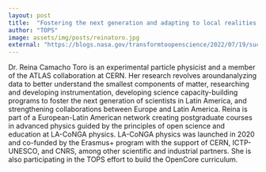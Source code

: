 ```yaml
---
layout: post
title:  "Fostering the next generation and adapting to local realities: Q&A with Dr. Reina Camacho Toro on open science practices"
author: "TOPS"
image: assets/img/posts/reinatoro.jpg
external: "https://blogs.nasa.gov/transformtoopenscience/2022/07/19/success-stories-of-open-science-series-fostering-the-next-generation-and-adapting-to-local-realities-qa-with-dr-reina-camacho-toro-on-open-science-practices/"
---
```

Dr. Reina Camacho Toro is an experimental particle physicist and a member of the ATLAS collaboration at CERN. Her research revolves aroundanalyzing data to better understand the smallest components of matter, researching and developing instrumentation, developing science capacity-building programs to foster the next generation of scientists in Latin America, and strengthening collaborations between Europe and Latin America. Reina is part of a European-Latin American network creating postgraduate courses in advanced physics guided by the principles of open science and education at LA-CoNGA physics. LA-CoNGA physics was launched in 2020 and co-funded by the Erasmus+ program with the support of CERN, ICTP-UNESCO, and CNRS, among other scientific and industrial partners. She is also participating in the TOPS effort to build the OpenCore curriculum.